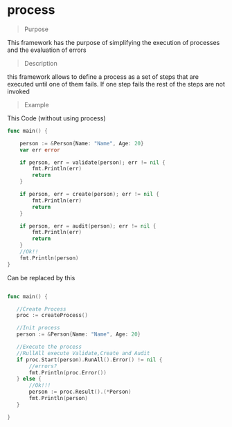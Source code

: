 # process


> Purpose

This framework has the purpose of simplifying the execution of processes and the evaluation of errors


> Description

 this framework allows to define a process as a set of steps that are executed until one of them fails. If one step fails the rest of the steps are not invoked


 > Example

 This Code (without using process)

```Go
func main() {

	person := &Person{Name: "Name", Age: 20}
	var err error

	if person, err = validate(person); err != nil {
		fmt.Println(err)
		return
	}

	if person, err = create(person); err != nil {
		fmt.Println(err)
		return
	}

	if person, err = audit(person); err != nil {
		fmt.Println(err)
		return
	}
	//Ok!!
	fmt.Println(person)
}


```

Can be replaced by this

 ```Go

func main() {

	//Create Process
	proc := createProcess()

	//Init process
	person := &Person{Name: "Name", Age: 20}

    //Execute the process
    //RullAll execute Validate,Create and Audit
	if proc.Start(person).RunAll().Error() != nil {
		//errors?
		fmt.Println(proc.Error())
	} else {
		//Ok!!!
		person := proc.Result().(*Person)
		fmt.Println(person)
	}

}


 ```